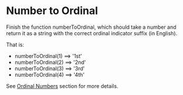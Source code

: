 # Number to Ordinal

Finish the function numberToOrdinal, which should take a number and return it as a string with the correct ordinal indicator suffix (in English).

That is:

- numberToOrdinal(1) ==> '1st'
- numberToOrdinal(2) ==> '2nd'
- numberToOrdinal(3) ==> '3rd'
- numberToOrdinal(4) ==> '4th'

See [Ordinal Numbers](https://en.wikipedia.org/wiki/English_numerals) section for more details.
